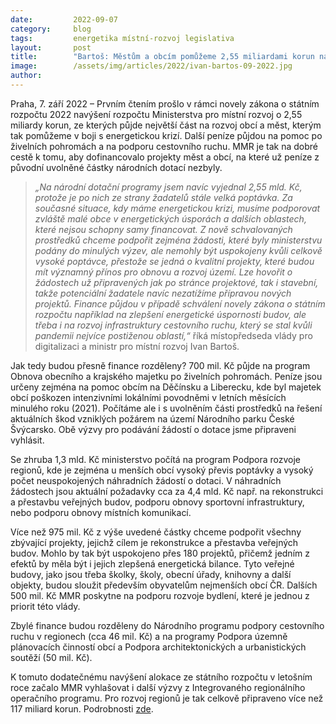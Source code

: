 ```yaml
---
date:         2022-09-07
category:     blog
tags:         energetika místní-rozvoj legislativa
layout:       post
title:        "Bartoš: Městům a obcím pomůžeme 2,55 miliardami korun navíc. Prioritou je pomoc s energetickými úsporami"
image:        /assets/img/articles/2022/ivan-bartos-09-2022.jpg
author:       
---
```


Praha, 7. září 2022 – Prvním čtením prošlo v rámci novely zákona o státním rozpočtu 2022 navýšení rozpočtu Ministerstva pro místní rozvoj o 2,55 miliardy korun, ze kterých půjde největší část na rozvoj obcí a měst, kterým tak pomůžeme v boji s energetickou krizí. Další peníze půjdou na pomoc po živelních pohromách a na podporu cestovního ruchu. MMR je tak na dobré cestě k tomu, aby dofinancovalo projekty měst a obcí, na které už peníze z původní uvolněné částky národních dotací nezbyly.

> *„Na národní dotační programy jsem navíc vyjednal 2,55 mld. Kč, protože je po nich ze strany žadatelů stále velká poptávka. Za současné situace, kdy máme energetickou krizi, musíme podporovat zvláště malé obce v energetických úsporách a dalších oblastech, které nejsou schopny samy financovat. Z nově schvalovaných prostředků chceme podpořit zejména žádosti, které byly ministerstvu podány do minulých výzev, ale nemohly být uspokojeny kvůli celkově vysoké poptávce, přestože se jedná o kvalitní projekty, které budou mít významný přínos pro obnovu a rozvoj území. Lze hovořit o žádostech už připravených jak po stránce projektové, tak i stavební, takže potenciální žadatele navíc nezatížíme přípravou nových projektů. Finance půjdou v případě schválení novely zákona o státním rozpočtu například na zlepšení energetické úspornosti budov, ale třeba i na rozvoj infrastruktury cestovního ruchu, který se stal kvůli pandemii nejvíce postiženou oblastí,“* říká místopředseda vlády pro digitalizaci a ministr pro místní rozvoj Ivan Bartoš.

Jak tedy budou přesně finance rozděleny? 700 mil. Kč půjde na program Obnova obecního a krajského majetku po živelních pohromách. Peníze jsou určeny zejména na pomoc obcím na Děčínsku a Liberecku, kde byl majetek obcí poškozen intenzivními lokálními povodněmi v letních měsících minulého roku (2021). Počítáme ale i s uvolněním části prostředků na řešení aktuálních škod vzniklých požárem na území Národního parku České Švýcarsko. Obě výzvy pro podávání žádostí o dotace jsme připraveni vyhlásit.

Se zhruba 1,3 mld. Kč ministerstvo počítá na program Podpora rozvoje regionů, kde je zejména u menších obcí vysoký převis poptávky a vysoký počet neuspokojených náhradních žádostí o dotaci. V náhradních žádostech jsou aktuální požadavky cca za 4,4 mld. Kč např. na rekonstrukci a přestavbu veřejných budov, podporu obnovy sportovní infrastruktury, nebo podporu obnovy místních komunikací. 

Více než 975 mil. Kč z výše uvedené částky chceme podpořit všechny zbývající projekty, jejichž cílem je rekonstrukce a přestavba veřejných budov. Mohlo by tak být uspokojeno přes 180 projektů, přičemž jedním z efektů by měla být i jejich zlepšená energetická bilance. Tyto veřejné budovy, jako jsou  třeba školky, školy, obecní úřady, knihovny a další objekty, budou sloužit především obyvatelům nejmenších obcí ČR. Dalších 500 mil. Kč MMR poskytne na podporu rozvoje bydlení, které je jednou z priorit této vlády.

Zbylé finance budou rozděleny do Národního programu podpory cestovního ruchu v regionech (cca 46 mil. Kč) a na programy Podpora územně plánovacích činností obcí a Podpora architektonických a urbanistických soutěží (50 mil. Kč). 

K tomuto dodatečnému navýšení alokace ze státního rozpočtu v letošním roce začalo MMR vyhlašovat i další výzvy z Integrovaného regionálního operačního programu. Pro rozvoj regionů je tak celkově připraveno více než 117 miliard korun. Podrobnosti [zde](https://irop.mmr.cz/cs/irop-2021-2027?MMR,%20Ministerstvo%20pro%20m%c3%adstn%c3%ad%20rozvoj,%20dotace,%20n%c3%a1rodn%c3%ad%20dotace,%20Ukrajina,%20uprchl%c3%adci,%20ubytov%c3%a1n%c3%ad).

